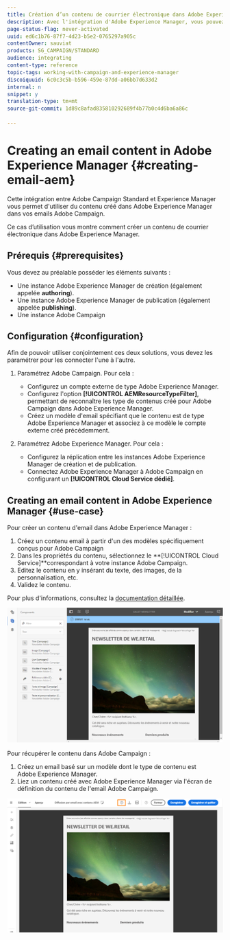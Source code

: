 ```yaml
---
title: Création d’un contenu de courrier électronique dans Adobe Experience Manager.
description: Avec l'intégration d'Adobe Experience Manager, vous pouvez créer du contenu directement dans AEM et l'utiliser ultérieurement dans Adobe Campaign.
page-status-flag: never-activated
uuid: ed6c1b76-87f7-4d23-b5e2-0765297a905c
contentOwner: sauviat
products: SG_CAMPAIGN/STANDARD
audience: integrating
content-type: reference
topic-tags: working-with-campaign-and-experience-manager
discoiquuid: 6c0c3c5b-b596-459e-87dd-a06bb7d633d2
internal: n
snippet: y
translation-type: tm+mt
source-git-commit: 1d89c8afad835810292689f4b77b0c4d6ba6a86c

---
```



# Creating an email content in Adobe Experience Manager {#creating-email-aem}

Cette intégration entre Adobe Campaign Standard et Experience Manager vous permet d&#39;utiliser du contenu créé dans Adobe Experience Manager dans vos emails Adobe Campaign.

Ce cas d’utilisation vous montre comment créer un contenu de courrier électronique dans Adobe Experience Manager.

## Prérequis {#prerequisites}

Vous devez au préalable posséder les éléments suivants :

* Une instance Adobe Experience Manager de création (également appelée **authoring**).
* Une instance Adobe Experience Manager de publication (également appelée **publishing**).
* Une instance Adobe Campaign

## Configuration {#configuration}

Afin de pouvoir utiliser conjointement ces deux solutions, vous devez les paramétrer pour les connecter l&#39;une à l&#39;autre.

1. Paramétrez Adobe Campaign. Pour cela :

   * Configurez un compte externe de type Adobe Experience Manager.
   * Configurez l&#39;option **[!UICONTROL AEMResourceTypeFilter]**, permettant de reconnaître les type de contenus créé pour Adobe Campaign dans Adobe Experience Manager.
   * Créez un modèle d&#39;email spécifiant que le contenu est de type Adobe Experience Manager et associez à ce modèle le compte externe créé précédemment.

1. Paramétrez Adobe Experience Manager. Pour cela :

   * Configurez la réplication entre les instances Adobe Experience Manager de création et de publication.
   * Connectez Adobe Experience Manager à Adobe Campaign en configurant un **[!UICONTROL Cloud Service dédié]**.

## Creating an email content in Adobe Experience Manager {#use-case}

Pour créer un contenu d&#39;email dans Adobe Experience Manager :

1. Créez un contenu email à partir d&#39;un des modèles spécifiquement conçus pour Adobe Campaign
1. Dans les propriétés du contenu, sélectionnez le **[!UICONTROL Cloud Service]**correspondant à votre instance Adobe Campaign.
1. Editez le contenu en y insérant du texte, des images, de la personnalisation, etc.
1. Validez le contenu.

Pour plus d&#39;informations, consultez la [documentation détaillée](https://docs.adobe.com/docs/en/aem/6-2/author/personalization/adobe-campaign/campaign.html).

![](assets/aem_content.png)

Pour récupérer le contenu dans Adobe Campaign :

1. Créez un email basé sur un modèle dont le type de contenu est Adobe Experience Manager.
1. Liez un contenu créé avec Adobe Experience Manager via l&#39;écran de définition du contenu de l&#39;email Adobe Campaign.

![](assets/aem_linked_content.png)

